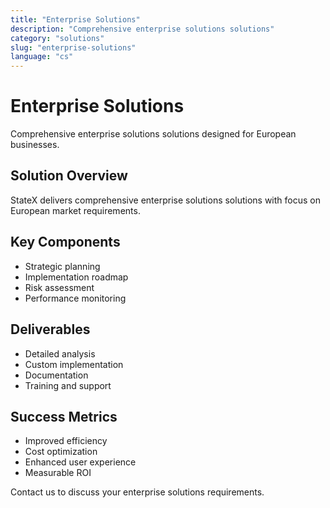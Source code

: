 ```yaml
---
title: "Enterprise Solutions"
description: "Comprehensive enterprise solutions solutions"
category: "solutions"
slug: "enterprise-solutions"
language: "cs"
---
```


# Enterprise Solutions

Comprehensive enterprise solutions solutions designed for European businesses.

## Solution Overview

StateX delivers comprehensive enterprise solutions solutions with focus on European market requirements.

## Key Components

- Strategic planning
- Implementation roadmap
- Risk assessment
- Performance monitoring

## Deliverables

- Detailed analysis
- Custom implementation
- Documentation
- Training and support

## Success Metrics

- Improved efficiency
- Cost optimization
- Enhanced user experience
- Measurable ROI

Contact us to discuss your enterprise solutions requirements.